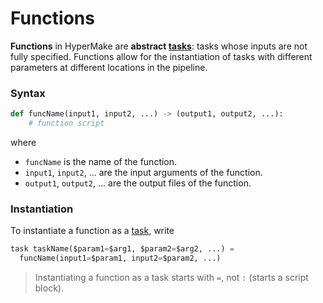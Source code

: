 # Functions

**Functions** in HyperMake are **abstract [tasks](./task.md)**: tasks whose inputs are not fully specified. Functions allow for the instantiation of tasks with different parameters at different locations in the pipeline.

### Syntax
```python
def funcName(input1, input2, ...) -> (output1, output2, ...):
    # function script
```

where 
 - `funcName` is the name of the function.
 - `input1`, `input2`, ... are the input arguments of the function.
 - `output1`, `output2`, ... are the output files of the function.

### Instantiation
To instantiate a function as a [task](./task.md), write
```python
task taskName($param1=$arg1, $param2=$arg2, ...) = 
  funcName(input1=$param1, input2=$param2, ...)
```
> Instantiating a function as a task starts with `=`, not `:` (starts a script block).

